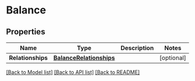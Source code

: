 # Balance

## Properties
Name | Type | Description | Notes
------------ | ------------- | ------------- | -------------
**Relationships** | [**BalanceRelationships**](BalanceRelationships.md) |  | [optional] 

[[Back to Model list]](../README.md#documentation-for-models) [[Back to API list]](../README.md#documentation-for-api-endpoints) [[Back to README]](../README.md)


